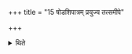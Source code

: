 +++
title = "15 षोडशिपात्रम् प्रयुज्य तत्समीपे"

+++

<details><summary>थिते</summary>

षोडशिपात्रं प्रयुज्य तत्समीपे सप्तदश प्राजापत्यानि सोमग्रहपात्राणि प्रयुनक्ति १५
</details>
